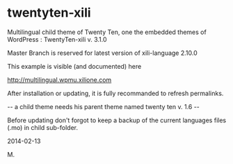 twentyten-xili
==============


Multilingual child theme of Twenty Ten, one the embedded themes of WordPress : TwentyTen-xili v. 3.1.0

Master Branch is reserved for latest version of xili-language 2.10.0

This example is visible (and documented) here

http://multilingual.wpmu.xilione.com

After installation or updating, it is fully recommanded to refresh permalinks.

-- a child theme needs his parent theme named twenty ten v. 1.6 --

Before updating don't forgot to keep a backup of the current languages files (.mo) in child sub-folder.

2014-02-13

M.
